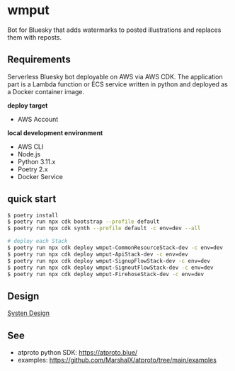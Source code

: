 # wmput

Bot for Bluesky that adds watermarks to posted illustrations and replaces them with reposts.

## Requirements

Serverless Bluesky bot deployable on AWS via AWS CDK. 
The application part is a Lambda function or ECS service written in python and deployed as a Docker container image.

**deploy target**

* AWS Account

**local development environment**

* AWS CLI
* Node.js
* Python 3.11.x
* Poetry 2.x
* Docker Service

## quick start

```bash
$ poetry install
$ poetry run npx cdk bootstrap --profile default
$ poetry run npx cdk synth --profile default -c env=dev --all

# deploy each Stack
$ poetry run npx cdk deploy wmput-CommonResourceStack-dev -c env=dev
$ poetry run npx cdk deploy wmput-ApiStack-dev -c env=dev
$ poetry run npx cdk deploy wmput-SignupFlowStack-dev -c env=dev
$ poetry run npx cdk deploy wmput-SignoutFlowStack-dev -c env=dev
$ poetry run npx cdk deploy wmput-FirehoseStack-dev -c env=dev
```

## Design

[Systen Design](docs/system-design.drawio)

## See

* atproto python SDK: https://atproto.blue/
* examples: https://github.com/MarshalX/atproto/tree/main/examples